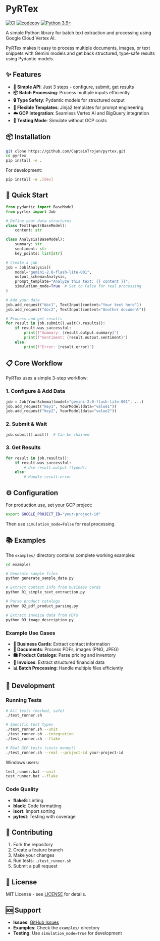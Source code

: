# PyRTex

[![CI](https://github.com/CaptainTrojan/pyrtex/actions/workflows/ci.yml/badge.svg)](https://github.com/CaptainTrojan/pyrtex/actions/workflows/ci.yml)
[![codecov](https://codecov.io/gh/CaptainTrojan/pyrtex/branch/main/graph/badge.svg)](https://codecov.io/gh/CaptainTrojan/pyrtex)
[![Python 3.9+](https://img.shields.io/badge/python-3.9+-blue.svg)](https://www.python.org/downloads/)

A simple Python library for batch text extraction and processing using Google Cloud Vertex AI.

PyRTex makes it easy to process multiple documents, images, or text snippets with Gemini models and get back structured, type-safe results using Pydantic models.

## ✨ Features

- **🚀 Simple API**: Just 3 steps - configure, submit, get results
- **📦 Batch Processing**: Process multiple inputs efficiently  
- **🔒 Type Safety**: Pydantic models for structured output
- **🎨 Flexible Templates**: Jinja2 templates for prompt engineering
- **☁️ GCP Integration**: Seamless Vertex AI and BigQuery integration
- **🧪 Testing Mode**: Simulate without GCP costs

## 📦 Installation

```bash
git clone https://github.com/CaptainTrojan/pyrtex.git
cd pyrtex
pip install -e .
```

For development:
```bash
pip install -e .[dev]
```

## 🚀 Quick Start

```python
from pydantic import BaseModel
from pyrtex import Job

# Define your data structures
class TextInput(BaseModel):
    content: str

class Analysis(BaseModel):
    summary: str
    sentiment: str
    key_points: list[str]

# Create a job
job = Job[Analysis](
    model="gemini-2.0-flash-lite-001",
    output_schema=Analysis,
    prompt_template="Analyze this text: {{ content }}",
    simulation_mode=True  # Set to False for real processing
)

# Add your data
job.add_request("doc1", TextInput(content="Your text here"))
job.add_request("doc2", TextInput(content="Another document"))

# Process and get results
for result in job.submit().wait().results():
    if result.was_successful:
        print(f"Summary: {result.output.summary}")
        print(f"Sentiment: {result.output.sentiment}")
    else:
        print(f"Error: {result.error}")
```

## 📋 Core Workflow

PyRTex uses a simple 3-step workflow:

### 1. Configure & Add Data
```python
job = Job[YourSchema](model="gemini-2.0-flash-lite-001", ...)
job.add_request("key1", YourModel(data="value1"))
job.add_request("key2", YourModel(data="value2"))
```

### 2. Submit & Wait  
```python
job.submit().wait()  # Can be chained
```

### 3. Get Results
```python
for result in job.results():
    if result.was_successful:
        # Use result.output (typed!)
    else:
        # Handle result.error
```

## ⚙️ Configuration

For production use, set your GCP project:

```bash
export GOOGLE_PROJECT_ID="your-project-id"
```

Then use `simulation_mode=False` for real processing.

## 📚 Examples

The `examples/` directory contains complete working examples:

```bash
cd examples

# Generate sample files
python generate_sample_data.py

# Extract contact info from business cards
python 01_simple_text_extraction.py

# Parse product catalogs  
python 02_pdf_product_parsing.py

# Extract invoice data from PDFs
python 03_image_description.py
```

### Example Use Cases

- **📇 Business Cards**: Extract contact information
- **📄 Documents**: Process PDFs, images (PNG, JPEG)  
- **🛍️ Product Catalogs**: Parse pricing and inventory
- **🧾 Invoices**: Extract structured financial data
- **📊 Batch Processing**: Handle multiple files efficiently

## 🧪 Development

### Running Tests

```bash
# All tests (mocked, safe)
./test_runner.sh

# Specific test types
./test_runner.sh --unit
./test_runner.sh --integration
./test_runner.sh --flake

# Real GCP tests (costs money!)
./test_runner.sh --real --project-id your-project-id
```

Windows users:
```cmd
test_runner.bat --unit
test_runner.bat --flake
```

### Code Quality

- **flake8**: Linting
- **black**: Code formatting  
- **isort**: Import sorting
- **pytest**: Testing with coverage

## 🤝 Contributing

1. Fork the repository
2. Create a feature branch
3. Make your changes
4. Run tests: `./test_runner.sh`
5. Submit a pull request

## 📄 License

MIT License - see [LICENSE](LICENSE) for details.

## 🆘 Support

- **Issues**: [GitHub Issues](https://github.com/CaptainTrojan/pyrtex/issues)
- **Examples**: Check the `examples/` directory
- **Testing**: Use `simulation_mode=True` for development
